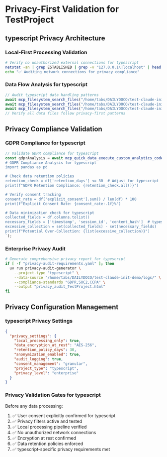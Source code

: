 # Privacy-First Validation for TestProject

## typescript Privacy Architecture

### Local-First Processing Validation
```bash
# Verify no unauthorized external connections for typescript
netstat -an | grep ESTABLISHED | grep -v "127.0.0.1\|localhost" | head -10
echo "✅ Auditing network connections for privacy compliance"
```

### Data Flow Analysis for typescript
```typescript
// Audit typescript data handling patterns
await mcp_filesystem_search_files("/home/tabs/DAILYDOCO/test-claude-init-demo", "*.db");
await mcp_filesystem_search_files("/home/tabs/DAILYDOCO/test-claude-init-demo", "*.sqlite");
await mcp_filesystem_search_files("/home/tabs/DAILYDOCO/test-claude-init-demo", "*.log");
// Verify all data files follow privacy-first patterns
```

## Privacy Compliance Validation

### GDPR Compliance for typescript
```typescript
// Validate GDPR compliance for typescript
const gdprAnalysis = await mcp_quick_data_execute_custom_analytics_code("privacy_audit", `
# GDPR Compliance Analysis for typescript
import pandas as pd

# Check data retention policies
retention_check = df['retention_days'] <= 30  # Adjust for typescript
print(f"GDPR Retention Compliance: {retention_check.all()}")

# Verify consent tracking
consent_rate = df['explicit_consent'].sum() / len(df) * 100
print(f"Explicit Consent Rate: {consent_rate:.1f}%")

# Data minimization check for typescript
collected_fields = df.columns.tolist()
necessary_fields = ['timestamp', 'session_id', 'content_hash']  # typescript specific
excessive_collection = set(collected_fields) - set(necessary_fields)
print(f"Potential Over-Collection: {list(excessive_collection)}")
`);
```

### Enterprise Privacy Audit
```bash
# Generate comprehensive privacy report for typescript
if [ -f "privacy-audit-requirements.yaml" ]; then
  uv run privacy-audit-generator \
    --project-type "typescript" \
    --data-source "/home/tabs/DAILYDOCO/test-claude-init-demo/logs/" \
    --compliance-standards "GDPR,SOC2,CCPA" \
    --output "privacy_audit_TestProject.html"
fi
```

## Privacy Configuration Management

### typescript Privacy Settings
```json
{
  "privacy_settings": {
    "local_processing_only": true,
    "data_encryption_at_rest": "AES-256",
    "retention_policy_days": 30,
    "anonymization_enabled": true,
    "audit_logging": true,
    "consent_management": "granular",
    "project_type": "typescript",
    "privacy_level": "enterprise"
  }
}
```

### Privacy Validation Gates for typescript
Before any data processing:
1. ✅ User consent explicitly confirmed for typescript
2. ✅ Privacy filters active and tested
3. ✅ Local processing pipeline verified
4. ✅ No unauthorized network connections
5. ✅ Encryption at rest confirmed
6. ✅ Data retention policies enforced
7. ✅ typescript-specific privacy requirements met